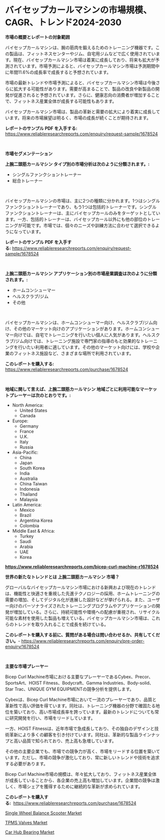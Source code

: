 <p><h1>バイセップカールマシンの市場規模、CAGR、トレンド2024-2030</h1></p><p><strong>市場の概要とレポートの対象範囲</strong></p>
<p><p>バイセップカールマシンは、腕の筋肉を鍛えるためのトレーニング機器です。この製品は、フィットネスセンターやジム、自宅用ジムなどで広く使用されています。現在、バイセップカールマシン市場は着実に成長しており、将来も拡大が予測されています。市場予測によると、バイセップカールマシン市場は予測期間中に年間11.6%の成長率で成長すると予想されています。</p><p>市場の最新トレンドや市場予測によると、バイセップカールマシン市場は今後さらに拡大する可能性があります。需要が高まることで、製品の改良や新製品の開発が促進されると予想されています。さらに、健康志向の消費者が増加することで、フィットネス産業全体が成長する可能性もあります。</p><p>バイセップカールマシン市場は、製品の革新と需要の拡大により着実に成長しています。将来の市場展望は明るく、市場の成長が続くことが期待されます。</p></p>
<p><strong>レポートのサンプル PDF を入手する:</strong> <a href="https://www.reliableresearchreports.com/enquiry/request-sample/1678524">https://www.reliableresearchreports.com/enquiry/request-sample/1678524</a></p>
<p>&nbsp;</p>
<p><strong>市場セグメンテーション</strong></p>
<p><strong>上腕二頭筋カールマシン タイプ別の市場分析は次のように分類されます。:</strong></p>
<p><ul><li>シングルファンクショントレーナー</li><li>総合トレーナー</li></ul></p>
<p>&nbsp;</p>
<p><p>バイセップカールマシンの市場は、主に2つの種類に分かれます。1つはシングルファンクショントレーナーであり、もう1つは包括的トレーナーです。シングルファンクショントレーナーは、主にバイセップカールのみをターゲットとしています。一方、包括的トレーナーは、バイセップカール以外にも他の部位のトレーニングが可能です。市場では、個々のニーズや訓練方法に合わせて選択できるようになっています。</p></p>
<p><strong>レポートのサンプル PDF を入手する:</strong>&nbsp;<a href="https://www.reliableresearchreports.com/enquiry/request-sample/1678524">https://www.reliableresearchreports.com/enquiry/request-sample/1678524</a></p>
<p>&nbsp;</p>
<p><strong> 上腕二頭筋カールマシン アプリケーション別の市場産業調査は次のように分類されます。:</strong></p>
<p><ul><li>ホームコンシューマー</li><li>ヘルスクラブ/ジム</li><li>その他</li></ul></p>
<p>&nbsp;</p>
<p><p>バイセップカールマシンは、ホームコンシューマー向け、ヘルスクラブ/ジム向け、その他のマーケット向けのアプリケーションがあります。ホームコンシューマー向けでは、自宅でトレーニングを行いたい個人に人気があります。ヘルスクラブ/ジム向けでは、トレーニング施設で専門家の指導のもと効果的なトレーニングを行いたい利用者に適しています。その他のマーケット向けには、学校や企業のフィットネス施設など、さまざまな場所で利用されています。</p></p>
<p><strong>このレポートを購入する:</strong>&nbsp; <a href="https://www.reliableresearchreports.com/purchase/1678524">https://www.reliableresearchreports.com/purchase/1678524</a></p>
<p>&nbsp;</p>
<p><strong>地域に関して言えば、上腕二頭筋カールマシン 地域ごとに利用可能なマーケットプレーヤーは次のとおりです。:</strong></p>
<p><ul>
    <li>
        North America:
        <ul>
            <li>United States</li>
            <li>Canada</li>
        </ul>
    </li>
    <li>
        Europe:
        <ul>
            <li>Germany</li>
            <li>France</li>
            <li>U.K.</li>
            <li>Italy</li>
            <li>Russia</li>
        </ul>
    </li>
    <li>
        Asia-Pacific:
        <ul>
            <li>China</li>
            <li>Japan</li>
            <li>South Korea</li>
            <li>India</li>
            <li>Australia</li>
            <li>China Taiwan</li>
            <li>Indonesia</li>
            <li>Thailand</li>
            <li>Malaysia</li>
        </ul>
    </li>
    <li>
        Latin America:
        <ul>
            <li>Mexico</li>
            <li>Brazil</li>
            <li>Argentina Korea</li>
            <li>Colombia</li>
        </ul>
    </li>
    <li>
        Middle East & Africa:
        <ul>
            <li>Turkey</li>
            <li>Saudi</li>
            <li>Arabia</li>
            <li>UAE</li>
            <li>Korea</li>
        </ul>
    </li>
    </ul></p>
<p><strong><a href="https://www.reliableresearchreports.com/bicep-curl-machine-r1678524">https://www.reliableresearchreports.com/bicep-curl-machine-r1678524</a></strong>&nbsp;</p>
<p><strong>世界の新たなトレンドとは 上腕二頭筋カールマシン 市場？</strong></p>
<p><p>グローバルなバイセップカールマシン市場における新興および現在のトレンドは、機能性と快適さを重視した先進テクノロジーの採用、ホームトレーニングの需要の増加、そしてデジタル化が進展した設計などが挙げられる。また、ユーザー向けのパーソナライズされたトレーニングプログラムやアプリケーションの開発が増加している。さらに、持続可能性や環境への配慮が重視され、リサイクル可能な素材を使用した製品も増えている。バイセップカールマシン市場は、これらのトレンドを取り入れることで成長を続けている。</p></p>
<p><strong>このレポートを購入する前に、質問がある場合は問い合わせるか、共有してください。</strong>- <a href="https://www.reliableresearchreports.com/enquiry/pre-order-enquiry/1678524">https://www.reliableresearchreports.com/enquiry/pre-order-enquiry/1678524</a></p>
<p>&nbsp;</p>
<p><strong>主要な市場プレーヤー</strong></p>
<p><p>Bicep Curl Machine市場における主要なプレーヤーであるCybex、Precor、SportsArt、HOIST Fitness、Bodycraft、Gamma Industries、Body-solid、Star Trac、UNIQUE GYM EQUIPMENTの競争分析を提供します。</p><p>Cybexは、Bicep Curl Machine市場において一流のプレーヤーであり、品質と革新性で高い評価を得ています。同社は、トレーニング機器の分野で確固たる地位を築いており、高い市場成長率を誇っています。最新のトレンドについても常に研究開発を行い、市場をリードしています。</p><p>一方、HOIST Fitnessは、近年市場で急成長しており、その独自のデザインと技術革新により多くの顧客を引き付けています。同社は、革新的な製品ラインナップと高い品質で知られており、売上高も急増しています。</p><p>その他の主要企業でも、市場での競争力が高く、市場をリードする位置を築いています。ただし、市場の競争が激化しており、常に新しいトレンドや技術を追求する必要があります。</p><p>Bicep Curl Machine市場の規模は、年々拡大しており、フィットネス産業全体が成長していることから、各企業の売上高も増加しています。企業間の競争は激しく、市場シェアを獲得するために継続的な革新が求められています。</p></p>
<p><strong>このレポートを購入する:</strong>&nbsp;&nbsp;<a href="https://www.reliableresearchreports.com/purchase/1678524">https://www.reliableresearchreports.com/purchase/1678524</a></p>
<p><p><a href="https://www.linkedin.com/pulse/single-wheel-balance-scooter-market-analysis-size-global-xayqe?trackingId=T4e%2FaVLeywoIVjw%2FmplVDw%3D%3D">Single Wheel Balance Scooter Market</a></p><p><a href="https://www.linkedin.com/pulse/tpms-valves-market-size-trends-growth-outlook-forecasted-period-mclye?trackingId=AlwsuOue4bYn%2BXefC4fIPg%3D%3D">TPMS Valves Market</a></p><p><a href="https://www.linkedin.com/pulse/car-hub-bearing-market-centers-aspects-growth-share-opportunity-gccle?trackingId=zcKrZiwudoypiqzPAeP4tg%3D%3D">Car Hub Bearing Market</a></p></p>